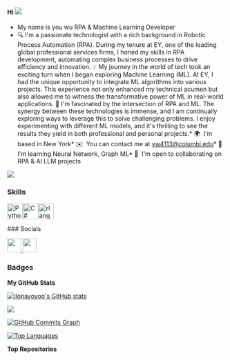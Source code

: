 #### Hi ![](https://user-images.githubusercontent.com/18350557/176309783-0785949b-9127-417c-8b55-ab5a4333674e.gif)
*   My name is you wu RPA & Machine Learning Developer
* 🔍 I'm a passionate technologist with a rich background in Robotic Process Automation (RPA). During my tenure at EY, one of the leading global professional services firms, I honed my skills in RPA development, automating complex business processes to drive efficiency and innovation. 💡 My journey in the world of tech took an exciting turn when I began exploring Machine Learning (ML). At EY, I had the unique opportunity to integrate ML algorithms into various projects. This experience not only enhanced my technical acumen but also allowed me to witness the transformative power of ML in real-world applications. 🚀 I'm fascinated by the intersection of RPA and ML. The synergy between these technologies is immense, and I am continually exploring ways to leverage this to solve challenging problems. I enjoy experimenting with different ML models, and it's thrilling to see the results they yield in both professional and personal projects.* 🌍  I'm based in New York* ✉️  You can contact me at [yw4113@columbi.edu](mailto:yw4113@columbi.edu)* 🧠  I'm learning Neural Network, Graph ML* 🤝  I'm open to collaborating on RPA & AI LLM projects

<a href="https://www.github.com/ilonayoyoo" target="_blank" rel="noreferrer"><img
src="https://img.shields.io/github/followers/ilonayoyoo?logo=github&style=for-the-badge&color=0891b2&labelColor=1c1917" /></a>

### Skills


<p align="left">
<a href="https://www.python.org/" target="_blank" rel="noreferrer"><img src="https://raw.githubusercontent.com/danielcranney/readme-generator/main/public/icons/skills/python-colored.svg" width="36" height="36" alt="Python" /></a><a href="https://docs.microsoft.com/en-us/dotnet/csharp/" target="_blank" rel="noreferrer"><img src="https://raw.githubusercontent.com/danielcranney/readme-generator/main/public/icons/skills/csharp-colored.svg" width="36" height="36" alt="C#" /></a><a href="https://www.r-project.org/" target="_blank" rel="noreferrer"><img src="https://raw.githubusercontent.com/danielcranney/readme-generator/main/public/icons/skills/rlang-colored.svg" width="36" height="36" alt="rlang" /></a></p>
### Socials<p align="left"> <a href="https://www.github.com/ilonayoyoo" target="_blank" rel="noreferrer"> <picture> <source media="(prefers-color-scheme: dark)" srcset="https://raw.githubusercontent.com/danielcranney/readme-generator/main/public/icons/socials/github-dark.svg" /> <source media="(prefers-color-scheme: light)" srcset="https://raw.githubusercontent.com/danielcranney/readme-generator/main/public/icons/socials/github.svg" /> <img src="https://raw.githubusercontent.com/danielcranney/readme-generator/main/public/icons/socials/github.svg" width="32" height="32" /> </picture> </a> <a href="https://www.linkedin.com/in/ilona-you-wu/" target="_blank" rel="noreferrer"> <picture> <source media="(prefers-color-scheme: dark)" srcset="https://raw.githubusercontent.com/danielcranney/readme-generator/main/public/icons/socials/linkedin-dark.svg" /> <source media="(prefers-color-scheme: light)" srcset="https://raw.githubusercontent.com/danielcranney/readme-generator/main/public/icons/socials/linkedin.svg" /> <img src="https://raw.githubusercontent.com/danielcranney/readme-generator/main/public/icons/socials/linkedin.svg" width="32" height="32" /> </picture> </a></p>

### Badges

<b>My GitHub Stats</b>

<a href="http://www.github.com/ilonayoyoo"><img src="https://github-readme-stats.vercel.app/api?username=ilonayoyoo&show_icons=true&hide=&count_private=true&title_color=0891b2&text_color=ffffff&icon_color=0891b2&bg_color=1c1917&hide_border=true&show_icons=true" alt="ilonayoyoo's GitHub stats" /></a>

<a href="http://www.github.com/ilonayoyoo"><img src="https://github-readme-streak-stats.herokuapp.com/?user=ilonayoyoo&stroke=ffffff&background=1c1917&ring=0891b2&fire=0891b2&currStreakNum=ffffff&currStreakLabel=0891b2&sideNums=ffffff&sideLabels=ffffff&dates=ffffff&hide_border=true" /></a>

<a href="http://www.github.com/ilonayoyoo"><img src="https://github-readme-activity-graph.cyclic.app/graph?username=ilonayoyoo&bg_color=1c1917&color=ffffff&line=0891b2&point=ffffff&area_color=1c1917&area=true&hide_border=true&custom_title=GitHub%20Commits%20Graph" alt="GitHub Commits Graph" /></a>

<a href="https://github.com/ilonayoyoo" align="left"><img src="https://github-readme-stats.vercel.app/api/top-langs/?username=ilonayoyoo&langs_count=10&title_color=0891b2&text_color=ffffff&icon_color=0891b2&bg_color=1c1917&hide_border=true&locale=en&custom_title=Top%20%Languages" alt="Top Languages" /></a>

<b>Top Repositories</b>

<div width="100%" align="center"></div><br /><br /><br /><br /><br /><br /><br />
